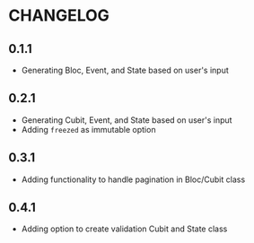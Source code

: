 # CHANGELOG

## 0.1.1

- Generating Bloc, Event, and State based on user's input

## 0.2.1

- Generating Cubit, Event, and State based on user's input
- Adding `freezed` as immutable option

## 0.3.1

- Adding functionality to handle pagination in Bloc/Cubit class

## 0.4.1

- Adding option to create validation Cubit and State class
